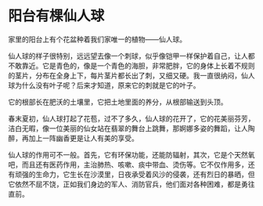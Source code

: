 # 阳台有棵仙人球

家里的阳台上有个花盆种着我们家唯一的植物——仙人球。

仙人球的样子很特别，远远望去像一个刺球，似乎像铠甲一样保护着自己，让人都不敢靠近。它是青色的，像是一个青色的海胆，非常肥胖，它的身体上长着不规则的茎片，分布在全身上下，每片茎片都长出了刺，又细又硬。我一直很纳闷，仙人球为什么没有叶子呢？后来才知道，原来它的刺就是它的叶子。

它的根部长在肥沃的土壤里，它把土地里面的养分，从根部输送到头顶。

春末夏初，仙人球打起了花苞，过不了多久，仙人球的花开了，它的花美丽芬芳，洁白无暇，像一位美丽的仙女站在翡翠的舞台上跳舞，那婀娜多姿的舞蹈，让人陶醉，再加上一阵幽香更是让人有美的享受。

仙人球的作用可不一般。首先，它有环保功能，还能防辐射，其次，它是个天然氧吧，而且还有医药作用，主治肺热、咳嗽、痰中带血、烫伤等。它不仅作用多，还有顽强的生命力，它生长在沙漠里，日夜承受着风沙的侵袭，还有烈日的暴晒，但它依然不屈不饶，正如我们身边的军人、消防官兵，他们面对各种困难，都是勇往直前。